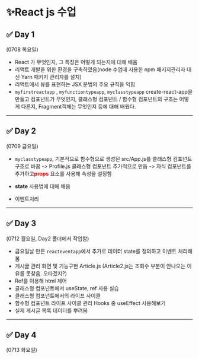 # ✨React js 수업

## ✅ Day 1

(0708 목요일)

- React 가 무엇인지, 그 특징은 어떻게 되는지에 대해 배움
- 리액트 개발을 위한 환경을 구축하였음(node 수업때 사용한 npm 패키지관리자 대신 Yarn 패키지 관리자를 설치)
- 리액트에서 뷰를 표현하는 JSX 문법의 주요 규칙을 익힘
- `myfirstreactapp` , `myfunctiontypeapp`, `myclasstypeapp` create-react-app을 만들고 컴포넌트가 무엇인지, 클래스형 컴포넌트 / 함수형 컴포넌트의 구조는 어떻게 다른지, Fragment객체는 무엇인지 등에 대해 배웠다.

---

## ✅ Day 2

(0709 금요일)

- `myclasstypeapp`, 기본적으로 함수형으로 생성된 src/App.js를 클래스형 컴포넌트 구조로 바꿈 ->
  Profile.js 클래스형 컴포넌트 추가적으로 만듬 -> 자식 컴포넌트를 추가하고<b style="color:red">props</b> 요소를 사용해 속성을 설정함

- **state** 사용법에 대해 배움

- 이벤트처리

---

## ✅ Day 3

(0712 월요일, Day2 폴더에서 작업함)

- 금요일날 만든 `reacteventapp`에서 추가로 데이터 state를 정의하고 이벤트 처리해봄
- 게시글 관리 화면 및 기능구현 Article.js (Article2.js는 조회수 부분이 안나오는 이유를 못찾음. 오타겠지?)
- Ref를 이용해 html 제어
- 클래스형 컴포넌트에서 useState, ref 사용 실습
- 클래스형 컴포넌트에서의 라이프 사이클
- 함수형 컴포넌트 라이프 사이클 관리 Hooks 중 useEffect 사용해보기
- 실제 게시글 목록 데이터를 뿌려봄

---

## ✅ Day 4

(0713 화요일)
